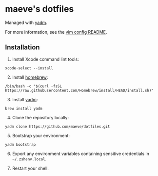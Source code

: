 # maeve's dotfiles

Managed with [yadm](https://thelocehiliosan.github.io/yadm/).

For more information, see the [vim config README](.config/nvim/README.md).

## Installation

1. Install Xcode command lint tools:

```console
xcode-select --install
```

2. Install [homebrew](https://brew.sh/):

```console
/bin/bash -c "$(curl -fsSL https://raw.githubusercontent.com/Homebrew/install/HEAD/install.sh)"
```

3. Install [yadm](https://yadm.io/):

```console
brew install yadm
```

4. Clone the repository locally:

```console
yadm clone https://github.com/maeve/dotfiles.git
```

5. Bootstrap your environment:

```console
yadm bootstrap
```

6. Export any environment variables containing sensitive credentials in
`~/.zshenv.local`.

7. Restart your shell.
